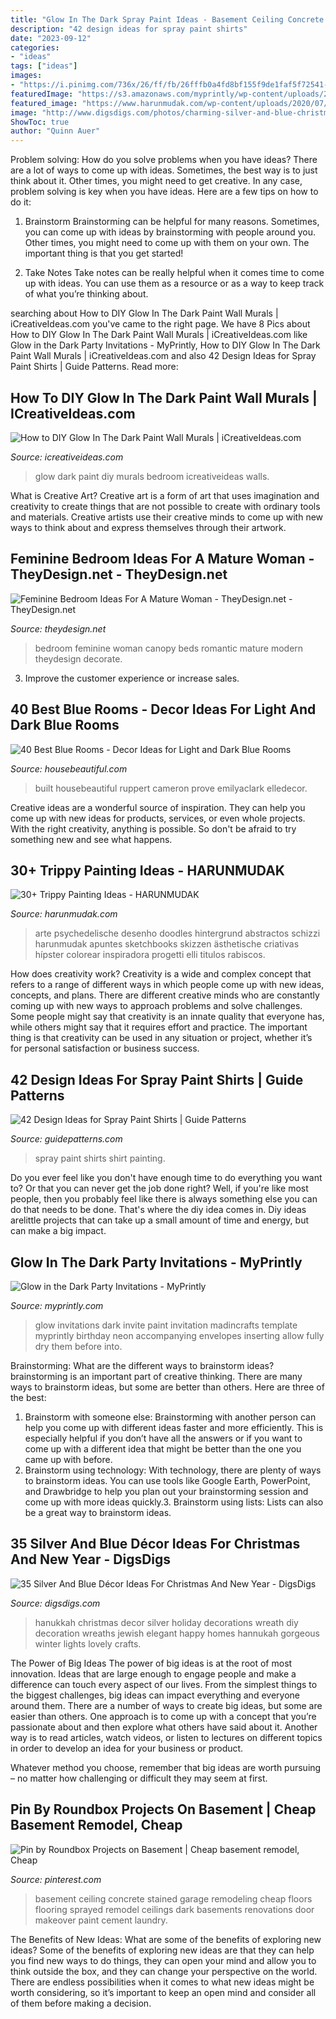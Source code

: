 ```yaml
---
title: "Glow In The Dark Spray Paint Ideas - Basement Ceiling Concrete Stained Garage Remodeling Cheap Floors Flooring Sprayed Remodel Ceilings Dark Basements Renovations Door Makeover Paint Cement Laundry"
description: "42 design ideas for spray paint shirts"
date: "2023-09-12"
categories:
- "ideas"
tags: ["ideas"]
images:
- "https://i.pinimg.com/736x/26/ff/fb/26fffb0a4fd8bf155f9de1faf5f72541--basement-remodeling-basement-ideas.jpg"
featuredImage: "https://s3.amazonaws.com/myprintly/wp-content/uploads/2016/12/26110551/Print-Your-Own-Glow-Party-Invitations.jpg"
featured_image: "https://www.harunmudak.com/wp-content/uploads/2020/07/trippy-painting-ideas-13-566x1024.jpg"
image: "http://www.digsdigs.com/photos/charming-silver-and-blue-christmas-decor-ideas-23.jpg"
ShowToc: true
author: "Quinn Auer"
---
```



Problem solving: How do you solve problems when you have ideas?
There are a lot of ways to come up with ideas. Sometimes, the best way is to just think about it. Other times, you might need to get creative. In any case, problem solving is key when you have ideas. Here are a few tips on how to do it:
1. Brainstorm
Brainstorming can be helpful for many reasons. Sometimes, you can come up with ideas by brainstorming with people around you. Other times, you might need to come up with them on your own. The important thing is that you get started!

2. Take Notes
Take notes can be really helpful when it comes time to come up with ideas. You can use them as a resource or as a way to keep track of what you’re thinking about.

	

		
searching about How to DIY Glow In The Dark Paint Wall Murals | iCreativeIdeas.com you've came to the right page. We have 8 Pics about How to DIY Glow In The Dark Paint Wall Murals | iCreativeIdeas.com like Glow in the Dark Party Invitations - MyPrintly, How to DIY Glow In The Dark Paint Wall Murals | iCreativeIdeas.com and also 42 Design Ideas for Spray Paint Shirts | Guide Patterns. Read more:
		
    
## How To DIY Glow In The Dark Paint Wall Murals | ICreativeIdeas.com

<img loading=lazy src="http://www.icreativeideas.com/wp-content/uploads/2014/08/How-to-DIY-Glow-In-The-Dark-Paint-Wall-Murals-1.jpg?ed7071" onerror="this.onerror=null;this.src='https://tse1.mm.bing.net/th?id=OIP.m8ZFMQ3FH6ZziMC_CS35twHaK0&amp;pid=15.1';" alt="How to DIY Glow In The Dark Paint Wall Murals | iCreativeIdeas.com">

_Source: icreativeideas.com_

>glow dark paint diy murals bedroom icreativeideas walls. 

	

What is Creative Art?
Creative art is a form of art that uses imagination and creativity to create things that are not possible to create with ordinary tools and materials. Creative artists use their creative minds to come up with new ways to think about and express themselves through their artwork.

    
## Feminine Bedroom Ideas For A Mature Woman - TheyDesign.net - TheyDesign.net

<img loading=lazy src="https://theydesign.net/wp-content/uploads/2017/06/25-glamorous-canopy-beds-for-romantic-and-modern-bedroom-with-regard-to-feminine-bedroom-feminine-bedroom-ideas-for-a-mature-woman.jpg" onerror="this.onerror=null;this.src='https://tse3.mm.bing.net/th?id=OIP.EnmZ0lcYq-Zf6wAfPWDFRQHaLH&amp;pid=15.1';" alt="Feminine Bedroom Ideas For A Mature Woman - TheyDesign.net - TheyDesign.net">

_Source: theydesign.net_

>bedroom feminine woman canopy beds romantic mature modern theydesign decorate. 

	

3. Improve the customer experience or increase sales.

    
## 40 Best Blue Rooms - Decor Ideas For Light And Dark Blue Rooms

<img loading=lazy src="https://hips.hearstapps.com/hmg-prod.s3.amazonaws.com/images/blue-dining-room-ideas-dscf1742-1572367217.jpg?crop=1xw:1xh;center,top&amp;resize=480:*" onerror="this.onerror=null;this.src='https://tse1.mm.bing.net/th?id=OIP.Z3aqDGMmO14uMAtmt-rlEQHaLH&amp;pid=15.1';" alt="40 Best Blue Rooms - Decor Ideas for Light and Dark Blue Rooms">

_Source: housebeautiful.com_

>built housebeautiful ruppert cameron prove emilyaclark elledecor. 

	

Creative ideas are a wonderful source of inspiration. They can help you come up with new ideas for products, services, or even whole projects. With the right creativity, anything is possible. So don't be afraid to try something new and see what happens.

    
## 30+ Trippy Painting Ideas - HARUNMUDAK

<img loading=lazy src="https://www.harunmudak.com/wp-content/uploads/2020/07/trippy-painting-ideas-13-566x1024.jpg" onerror="this.onerror=null;this.src='https://tse4.mm.bing.net/th?id=OIP.1EqNHRNAT4xdVjT6VzBDUAHaNZ&amp;pid=15.1';" alt="30+ Trippy Painting Ideas - HARUNMUDAK">

_Source: harunmudak.com_

>arte psychedelische desenho doodles hintergrund abstractos schizzi harunmudak apuntes sketchbooks skizzen ästhetische criativas hípster colorear inspiradora progetti elli titulos rabiscos. 

	

How does creativity work?
Creativity is a wide and complex concept that refers to a range of different ways in which people come up with new ideas, concepts, and plans. There are different creative minds who are constantly coming up with new ways to approach problems and solve challenges. Some people might say that creativity is an innate quality that everyone has, while others might say that it requires effort and practice. The important thing is that creativity can be used in any situation or project, whether it’s for personal satisfaction or business success.

    
## 42 Design Ideas For Spray Paint Shirts | Guide Patterns

<img loading=lazy src="http://www.guidepatterns.com/wp-content/uploads/2017/01/Spray-Paint-T-Shirts.jpg" onerror="this.onerror=null;this.src='https://tse2.mm.bing.net/th?id=OIP.LqARd_Z_1WjsoSUzGVN2kwHaFj&amp;pid=15.1';" alt="42 Design Ideas for Spray Paint Shirts | Guide Patterns">

_Source: guidepatterns.com_

>spray paint shirts shirt painting. 

	

Do you ever feel like you don't have enough time to do everything you want to? Or that you can never get the job done right? Well, if you're like most people, then you probably feel like there is always something else you can do that needs to be done. That's where the diy idea comes in. Diy ideas arelittle projects that can take up a small amount of time and energy, but can make a big impact.

    
## Glow In The Dark Party Invitations - MyPrintly

<img loading=lazy src="https://s3.amazonaws.com/myprintly/wp-content/uploads/2016/12/26110551/Print-Your-Own-Glow-Party-Invitations.jpg" onerror="this.onerror=null;this.src='https://tse3.mm.bing.net/th?id=OIP.b2Z09Bivsvz2pYfGLY5eTAHaLI&amp;pid=15.1';" alt="Glow in the Dark Party Invitations - MyPrintly">

_Source: myprintly.com_

>glow invitations dark invite paint invitation madincrafts template myprintly birthday neon accompanying envelopes inserting allow fully dry them before into. 

	

Brainstorming: What are the different ways to brainstorm ideas?
brainstorming is an important part of creative thinking. There are many ways to brainstorm ideas, but some are better than others. Here are three of the best:
1. Brainstorm with someone else: Brainstorming with another person can help you come up with different ideas faster and more efficiently. This is especially helpful if you don’t have all the answers or if you want to come up with a different idea that might be better than the one you came up with before.
2. Brainstorm using technology: With technology, there are plenty of ways to brainstorm ideas. You can use tools like Google Earth, PowerPoint, and Drawbridge to help you plan out your brainstorming session and come up with more ideas quickly.3. Brainstorm using lists: Lists can also be a great way to brainstorm ideas.

    
## 35 Silver And Blue Décor Ideas For Christmas And New Year - DigsDigs

<img loading=lazy src="http://www.digsdigs.com/photos/charming-silver-and-blue-christmas-decor-ideas-23.jpg" onerror="this.onerror=null;this.src='https://tse2.mm.bing.net/th?id=OIP.xsspCEtaG62mRjHsWhLvogHaIe&amp;pid=15.1';" alt="35 Silver And Blue Décor Ideas For Christmas And New Year - DigsDigs">

_Source: digsdigs.com_

>hanukkah christmas decor silver holiday decorations wreath diy decoration wreaths jewish elegant happy homes hannukah gorgeous winter lights lovely crafts. 

	

The Power of Big Ideas
The power of big ideas is at the root of most innovation. Ideas that are large enough to engage people and make a difference can touch every aspect of our lives. From the simplest things to the biggest challenges, big ideas can impact everything and everyone around them.
There are a number of ways to create big ideas, but some are easier than others. One approach is to come up with a concept that you’re passionate about and then explore what others have said about it. Another way is to read articles, watch videos, or listen to lectures on different topics in order to develop an idea for your business or product.

Whatever method you choose, remember that big ideas are worth pursuing – no matter how challenging or difficult they may seem at first.

    
## Pin By Roundbox Projects On Basement | Cheap Basement Remodel, Cheap

<img loading=lazy src="https://i.pinimg.com/736x/26/ff/fb/26fffb0a4fd8bf155f9de1faf5f72541--basement-remodeling-basement-ideas.jpg" onerror="this.onerror=null;this.src='https://tse4.mm.bing.net/th?id=OIP.8yIetFJRjk1wy6wU_Bg4mwHaLH&amp;pid=15.1';" alt="Pin by Roundbox Projects on Basement | Cheap basement remodel, Cheap">

_Source: pinterest.com_

>basement ceiling concrete stained garage remodeling cheap floors flooring sprayed remodel ceilings dark basements renovations door makeover paint cement laundry. 

	

The Benefits of New Ideas: What are some of the benefits of exploring new ideas?
Some of the benefits of exploring new ideas are that they can help you find new ways to do things, they can open your mind and allow you to think outside the box, and they can change your perspective on the world. There are endless possibilities when it comes to what new ideas might be worth considering, so it’s important to keep an open mind and consider all of them before making a decision.

